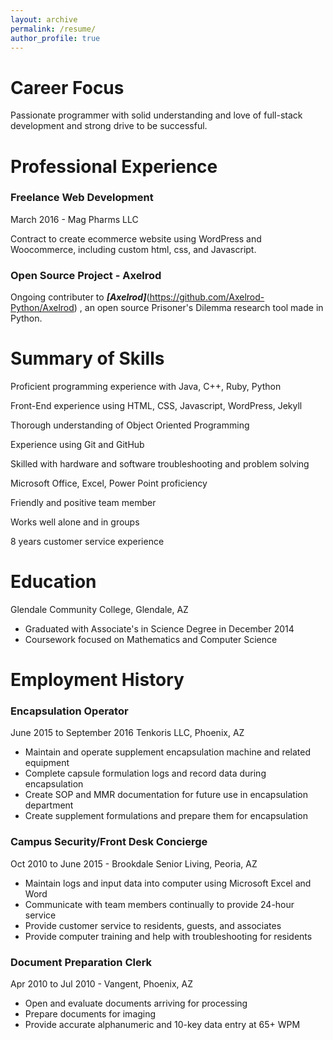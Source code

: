 ```yaml
---
layout: archive
permalink: /resume/
author_profile: true
---
```

# Career Focus
Passionate programmer with solid understanding and love of full-stack development and strong drive to be successful.

# Professional Experience

### Freelance Web Development
March 2016 - Mag Pharms LLC

Contract to create ecommerce website using WordPress and Woocommerce,
including custom html, css, and Javascript.

### Open Source Project - Axelrod

Ongoing contributer to __*[Axelrod]*__(https://github.com/Axelrod-Python/Axelrod) , an open source Prisoner's Dilemma research tool made in Python.

# Summary of Skills
Proficient programming experience with Java, C++, Ruby, Python

Front-End experience using HTML, CSS, Javascript, WordPress, Jekyll

Thorough understanding of Object Oriented Programming

Experience using Git and GitHub

Skilled with hardware and software troubleshooting and problem solving

Microsoft Office, Excel, Power Point proficiency

Friendly and positive team member

Works well alone and in groups

8 years customer service experience


# Education
Glendale Community College, Glendale, AZ

* Graduated with Associate's in Science Degree in December 2014
* Coursework focused on Mathematics and Computer Science

# Employment History

### Encapsulation Operator
June 2015 to September 2016 Tenkoris LLC, Phoenix, AZ

* Maintain and operate supplement encapsulation machine and related equipment
* Complete capsule formulation logs and record data during encapsulation
* Create SOP and MMR documentation for future use in encapsulation department
* Create supplement formulations and prepare them for encapsulation

### Campus Security/Front Desk Concierge
Oct 2010 to June 2015 - Brookdale Senior Living, Peoria, AZ

* Maintain logs and input data into computer using Microsoft Excel and Word
* Communicate with team members continually to provide 24-hour service
* Provide customer service to residents, guests, and associates
* Provide computer training and help with troubleshooting for residents

### Document Preparation Clerk
Apr 2010 to Jul 2010 - Vangent, Phoenix, AZ

* Open and evaluate documents arriving for processing
* Prepare documents for imaging
* Provide accurate alphanumeric and 10-key data entry at 65+ WPM
